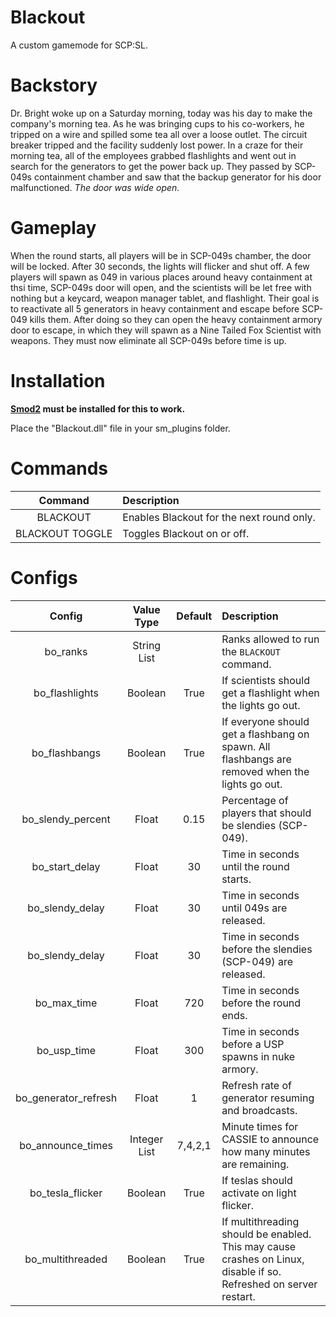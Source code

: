 # Blackout

A custom gamemode for SCP:SL.

# Backstory

Dr. Bright woke up on a Saturday morning, today was his day to make the company's morning tea. As he was bringing cups to his co-workers, he tripped on a wire and spilled some tea all over a loose outlet. The circuit breaker tripped and the facility suddenly lost power. In a craze for their morning tea, all of the employees grabbed flashlights and went out in search for the generators to get the power back up. They passed by SCP-049s containment chamber and saw that the backup generator for his door malfunctioned.
*The door was wide open.*

# Gameplay

When the round starts, all players will be in SCP-049s chamber, the door will be locked. After 30 seconds, the lights will flicker and shut off. A few players will spawn as 049 in various places around heavy containment at thsi time, SCP-049s door will open, and the scientists will be let free with nothing but a keycard, weapon manager tablet, and flashlight. Their goal is to reactivate all 5 generators in heavy containment and escape before SCP-049 kills them. After doing so they can open the heavy containment armory door to escape, in which they will spawn as a Nine Tailed Fox Scientist with weapons. They must now eliminate all SCP-049s before time is up.

# Installation

**[Smod2](https://github.com/Grover-c13/Smod2) must be installed for this to work.**

Place the "Blackout.dll" file in your sm_plugins folder.

# Commands

| Command        | Description |
| :-------------: | :------ |
| BLACKOUT | Enables Blackout for the next round only. |
| BLACKOUT TOGGLE | Toggles Blackout on or off. |

# Configs

| Config        | Value Type | Default | Description |
| :-------------: | :---------: | :---------: |:------ |
| bo_ranks | String List |  | Ranks allowed to run the `BLACKOUT` command. |
| bo_flashlights | Boolean | True | If scientists should get a flashlight when the lights go out. |
| bo_flashbangs | Boolean | True | If everyone should get a flashbang on spawn. All flashbangs are removed when the lights go out. |
| bo_slendy_percent | Float | 0.15 | Percentage of players that should be slendies (SCP-049). |
| bo_start_delay | Float | 30 | Time in seconds until the round starts. |
| bo_slendy_delay | Float | 30 | Time in seconds until 049s are released. |
| bo_slendy_delay | Float | 30 | Time in seconds before the slendies (SCP-049) are released. |
| bo_max_time | Float | 720 | Time in seconds before the round ends. |
| bo_usp_time | Float | 300 | Time in seconds before a USP spawns in nuke armory. |
| bo_generator_refresh | Float | 1 | Refresh rate of generator resuming and broadcasts. |
| bo_announce_times | Integer List | 7,4,2,1 | Minute times for CASSIE to announce how many minutes are remaining. |
| bo_tesla_flicker | Boolean | True | If teslas should activate on light flicker. |
| bo_multithreaded | Boolean | True | If multithreading should be enabled. This may cause crashes on Linux, disable if so. Refreshed on server restart. |
